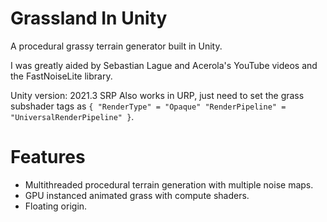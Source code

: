 # Grassland In Unity

A procedural grassy terrain generator built in Unity.

I was greatly aided by Sebastian Lague and Acerola's YouTube videos and the FastNoiseLite library.

Unity version: 2021.3 SRP
Also works in URP, just need to set the grass subshader tags as `{ "RenderType" = "Opaque" "RenderPipeline" = "UniversalRenderPipeline" }`.

# Features

- Multithreaded procedural terrain generation with multiple noise maps.
- GPU instanced animated grass with compute shaders.
- Floating origin.
